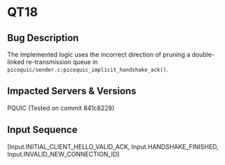 # QT18

## Bug Description
The implemented logic uses the incorrect direction of pruning a double-linked re-transmission queue in ```picoquic/sender.c:picoquic_implicit_handshake_ack()```.

## Impacted Servers & Versions
PQUIC (Tested on commit 841c8228)

## Input Sequence
[Input.INITIAL_CLIENT_HELLO_VALID_ACK, Input.HANDSHAKE_FINISHED, Input.INVALID_NEW_CONNECTION_ID]
